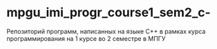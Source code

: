 # mpgu_imi_progr_course1_sem2_c-
Репозиторий программ, написанных на языке C++ в рамках курса программирования на 1 курсе во 2 семестре в МПГУ
